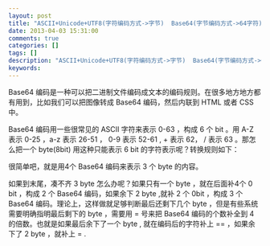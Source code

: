 ```yaml
---
layout: post
title: "ASCII+Unicode+UTF8(字符编码方式->字节)  Base64(字节编码方式->64字符)"
date: 2013-04-03 15:31:00 
comments: true
categories: []
tags: []
description: "ASCII+Unicode+UTF8(字符编码方式->字节)  Base64(字节编码方式->64字符)"
keywords: 
---
```



 
  Base64 编码是一种可以把二进制文件编码成文本的编码规则。在很多地方地方都有用到，比如我们可以把图像转成 Base64 编码，然后内联到 HTML 或者 CSS 中。
 
 
  Base64 编码用一些很常见的 ASCII 字符来表示 0-63 ，构成 6 个 bit 。用 A-Z 表示 0-25 ，a-z 表示 26-51 ， 0-9 表示 52-61 , + 表示 62， / 表示 63 。那怎么把一个 byte(8bit) 用这种只能表示 6 bit 的字符表示呢？转换规则如下：
 
 
  
   
  
 
 
  很简单吧，就是用4个 Base64 编码来表示 3 个 byte 的内容。
 
 
  如果到末尾，凑不齐 3 byte 怎么办呢？如果只有一个 byte ，就在后面补4个 0 bit ，构成 2 个 Base64 编码，如果余下 2 byte ,就补 2 个 0bit ，构成 3 个 Base64 编码。理论上，这样做就足够判断最后还剩下几个 byte ，但是有些系统需要明确指明最后剩下的 byte ，需要用 = 号来把 Base64 编码的个数补全到 4 的倍数。也就是如果最后余下了一个 byte , 就在编码后的字符补上 == ，如果余下了 2 byte ，就补上 = .
 


